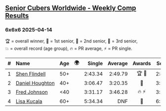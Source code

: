 <style>table {white-space: nowrap;}</style>
<link rel="stylesheet" type="text/css" href="/scw-comp/css/flags.css" />

## [Senior Cubers Worldwide - Weekly Comp Results](/scw-comp/results/)
### 6x6x6 2025-04-14

<span style="white-space: nowrap;">🏆 = overall winner</span>, <span style="white-space: nowrap;">🥇 = 1st senior</span>, <span style="white-space: nowrap;">🥈 = 2nd senior</span>, <span style="white-space: nowrap;">🥉 = 3rd senior</span>, <span style="white-space: nowrap;">💥 = overall record (age group)</span>, <span style="white-space: nowrap;">🔥 = PR average</span>, <span style="white-space: nowrap;">⚡ = PR single</span>.

| # | Name | Age | 🌍 | Single | Average | Awards | Solve 1 | Solve 2 | Solve 3 | Video |
| :--: | :-- | :--: | :--: | --: | --: | :--: | --: | --: | --: | :-- |
| 1 | [Shen Flindell](../../persons/shen_flindell/666.md) | 50+ | <i class="flag flag-AU" /> | 2:43.34 | 2:49.79 | 🏆 🥇 | 2:44.18 | 3:01.84 | 2:43.34 | [Desktop](https://www.facebook.com/events/557740544015249/permalink/561063293682974) / [Mobile](https://m.facebook.com/events/557740544015249?view=permalink&id=561063293682974) |
| 2 | [Daniel Houghton](../../persons/daniel_houghton/666.md) | 40+ | <i class="flag flag-CH" /> | 3:06.47 | 3:20.35 | 🥈 | 3:20.18 | 3:06.47 | 3:34.39 | [Desktop](https://www.facebook.com/events/557740544015249/permalink/563543770101593) / [Mobile](https://m.facebook.com/events/557740544015249?view=permalink&id=563543770101593) |
| 3 | [Fred Johnson](../../persons/fred_johnson/666.md) | <40 | | 3:31.17 | 3:46.28 | 🔥 ⚡ | 3:31.17 | 3:51.91 | 3:55.77 | [Desktop](https://www.facebook.com/frederick.g.johnson/videos/3670517979916011) / [Mobile](https://m.facebook.com/frederick.g.johnson/videos/3670517979916011) |
| 4 | [Lisa Kucala](../../persons/lisa_kucala/666.md) | 60+ | <i class="flag flag-US" /> | 5:34.34 | DNF | 🥉 | 6:12.56 | 5:34.34 | DNS | [Desktop](https://www.facebook.com/events/557740544015249/permalink/567190999736870) / [Mobile](https://m.facebook.com/events/557740544015249?view=permalink&id=567190999736870) |

<!-- Global site tag (gtag.js) - Google Analytics -->
<script async src="https://www.googletagmanager.com/gtag/js?id=UA-86348435-3"></script>
<script>window.dataLayer = window.dataLayer || []; function gtag() {dataLayer.push(arguments);} gtag('js', new Date()); gtag('config', 'UA-86348435-3');</script>
